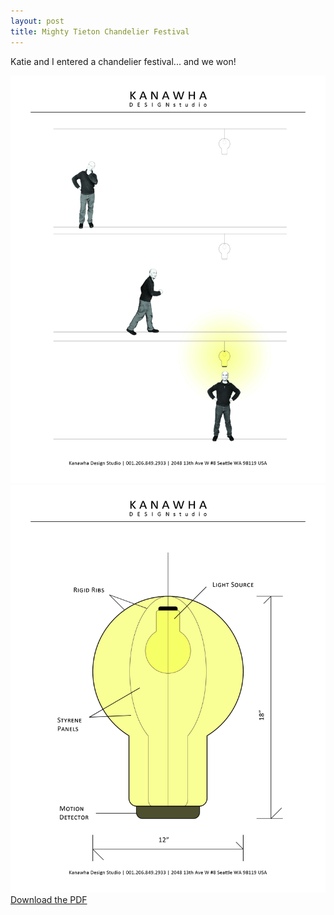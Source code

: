 ```yaml
---
layout: post
title: Mighty Tieton Chandelier Festival
---
```


Katie and I entered a chandelier festival... and we won!

<img class="gallery" src="/public/2013-12-02-aha1.jpg"/>
<img class="gallery" src="/public/2013-12-02-aha2.jpg"/>
<a href="/public/ChandelierProposal_Tieton_KanawhaDesignStudio.pdf">Download the PDF</a>
